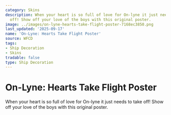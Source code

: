 ```yaml
---
category: Skins
description: When your heart is so full of love for On-lyne it just needs to take
  off! Show off your love of the boys with this original poster.
image: ../images/on-lyne-hearts-take-flight-poster-7168ec3850.png
last_updated: '2025-09-17'
name: 'On-Lyne: Hearts Take Flight Poster'
source: WFCD
tags:
- Ship Decoration
- Skins
tradable: false
type: Ship Decoration
---
```


# On-Lyne: Hearts Take Flight Poster

When your heart is so full of love for On-lyne it just needs to take off! Show off your love of the boys with this original poster.

